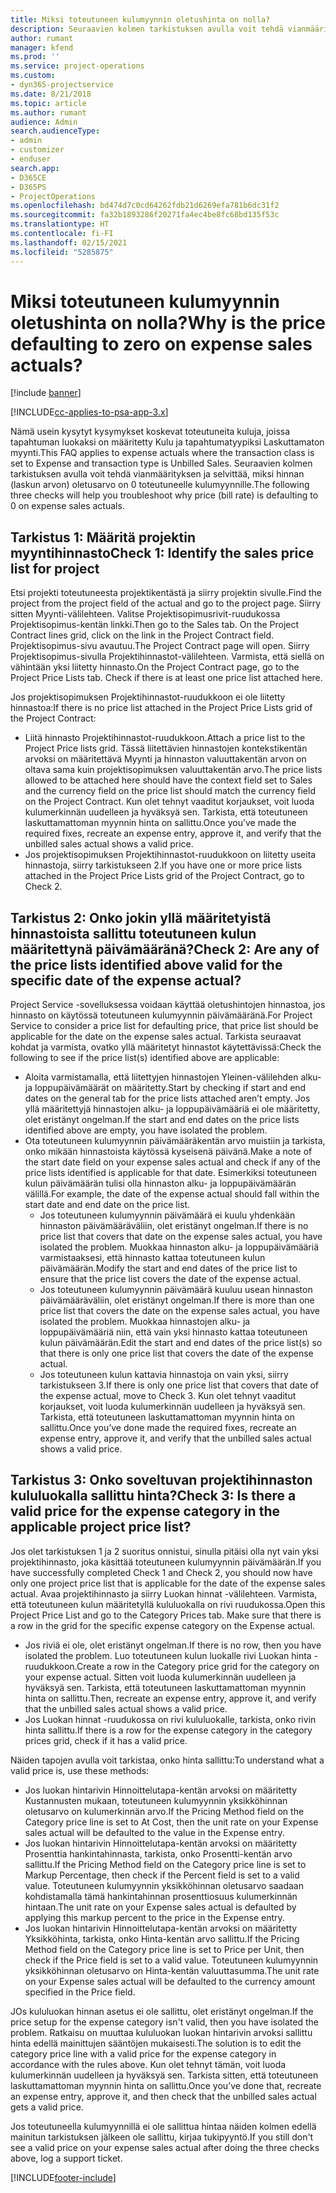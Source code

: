 ```yaml
---
title: Miksi toteutuneen kulumyynnin oletushinta on nolla?
description: Seuraavien kolmen tarkistuksen avulla voit tehdä vianmäärityksen ja selvittää, miksi hinnan oletusarvo on 0 toteutuneelle kulumyynnille.
author: rumant
manager: kfend
ms.prod: ''
ms.service: project-operations
ms.custom:
- dyn365-projectservice
ms.date: 8/21/2018
ms.topic: article
ms.author: rumant
audience: Admin
search.audienceType:
- admin
- customizer
- enduser
search.app:
- D365CE
- D365PS
- ProjectOperations
ms.openlocfilehash: bd474d7c0cd64262fdb21d6269efa781b6dc31f2
ms.sourcegitcommit: fa32b1893286f20271fa4ec4be8fc68bd135f53c
ms.translationtype: HT
ms.contentlocale: fi-FI
ms.lasthandoff: 02/15/2021
ms.locfileid: "5285875"
---
```

# <a name="why-is-the-price-defaulting-to-zero-on-expense-sales-actuals"></a><span data-ttu-id="e6eb6-103">Miksi toteutuneen kulumyynnin oletushinta on nolla?</span><span class="sxs-lookup"><span data-stu-id="e6eb6-103">Why is the price defaulting to zero on expense sales actuals?</span></span>

[!include [banner](../includes/psa-now-project-operations.md)]

[!INCLUDE[cc-applies-to-psa-app-3.x](../includes/cc-applies-to-psa-app-3x.md)]

<span data-ttu-id="e6eb6-104">Nämä usein kysytyt kysymykset koskevat toteutuneita kuluja, joissa tapahtuman luokaksi on määritetty Kulu ja tapahtumatyypiksi Laskuttamaton myynti.</span><span class="sxs-lookup"><span data-stu-id="e6eb6-104">This FAQ applies to expense actuals where the transaction class is set to Expense and transaction type is Unbilled Sales.</span></span> <span data-ttu-id="e6eb6-105">Seuraavien kolmen tarkistuksen avulla voit tehdä vianmäärityksen ja selvittää, miksi hinnan (laskun arvon) oletusarvo on 0 toteutuneelle kulumyynnille.</span><span class="sxs-lookup"><span data-stu-id="e6eb6-105">The following three checks will help you troubleshoot why price (bill rate) is defaulting to 0 on expense sales actuals.</span></span>

## <a name="check-1-identify-the-sales-price-list-for-project"></a><span data-ttu-id="e6eb6-106">Tarkistus 1: Määritä projektin myyntihinnasto</span><span class="sxs-lookup"><span data-stu-id="e6eb6-106">Check 1: Identify the sales price list for project</span></span>

<span data-ttu-id="e6eb6-107">Etsi projekti toteutuneesta projektikentästä ja siirry projektin sivulle.</span><span class="sxs-lookup"><span data-stu-id="e6eb6-107">Find the project from the project field of the actual and go to the project page.</span></span> <span data-ttu-id="e6eb6-108">Siirry sitten Myynti-välilehteen. Valitse Projektisopimusrivit-ruudukossa Projektisopimus-kentän linkki.</span><span class="sxs-lookup"><span data-stu-id="e6eb6-108">Then go to the Sales tab. On the Project Contract lines grid, click on the link in the Project Contract field.</span></span> <span data-ttu-id="e6eb6-109">Projektisopimus-sivu avautuu.</span><span class="sxs-lookup"><span data-stu-id="e6eb6-109">The Project Contract page will open.</span></span> <span data-ttu-id="e6eb6-110">Siirry Projektisopimus-sivulla Projektihinnastot-välilehteen. Varmista, että siellä on vähintään yksi liitetty hinnasto.</span><span class="sxs-lookup"><span data-stu-id="e6eb6-110">On the Project Contract page, go to the Project Price Lists tab. Check if there is at least one price list attached here.</span></span>

<span data-ttu-id="e6eb6-111">Jos projektisopimuksen Projektihinnastot-ruudukkoon ei ole liitetty hinnastoa:</span><span class="sxs-lookup"><span data-stu-id="e6eb6-111">If there is no price list attached in the Project Price Lists grid of the Project Contract:</span></span>

- <span data-ttu-id="e6eb6-112">Liitä hinnasto Projektihinnastot-ruudukkoon.</span><span class="sxs-lookup"><span data-stu-id="e6eb6-112">Attach a price list to the Project Price lists grid.</span></span> <span data-ttu-id="e6eb6-113">Tässä liitettävien hinnastojen kontekstikentän arvoksi on määritettävä Myynti ja hinnaston valuuttakentän arvon on oltava sama kuin projektisopimuksen valuuttakentän arvo.</span><span class="sxs-lookup"><span data-stu-id="e6eb6-113">The price lists allowed to be attached here should have the context field set to Sales and the currency field on the price list should match the currency field on the Project Contract.</span></span> <span data-ttu-id="e6eb6-114">Kun olet tehnyt vaaditut korjaukset, voit luoda kulumerkinnän uudelleen ja hyväksyä sen. Tarkista, että toteutuneen laskuttamattoman myynnin hinta on sallittu.</span><span class="sxs-lookup"><span data-stu-id="e6eb6-114">Once you’ve made the required fixes, recreate an expense entry, approve it, and verify that the unbilled sales actual shows a valid price.</span></span>
- <span data-ttu-id="e6eb6-115">Jos projektisopimuksen Projektihinnastot-ruudukkoon on liitetty useita hinnastoja, siirry tarkistukseen 2.</span><span class="sxs-lookup"><span data-stu-id="e6eb6-115">If you have one or more price lists attached in the Project Price Lists grid of the Project Contract, go to Check 2.</span></span>

## <a name="check-2-are-any-of-the-price-lists-identified-above-valid-for-the-specific-date-of-the-expense-actual"></a><span data-ttu-id="e6eb6-116">Tarkistus 2: Onko jokin yllä määritetyistä hinnastoista sallittu toteutuneen kulun määritettynä päivämääränä?</span><span class="sxs-lookup"><span data-stu-id="e6eb6-116">Check 2: Are any of the price lists identified above valid for the specific date of the expense actual?</span></span>

<span data-ttu-id="e6eb6-117">Project Service -sovelluksessa voidaan käyttää oletushintojen hinnastoa, jos hinnasto on käytössä toteutuneen kulumyynnin päivämääränä.</span><span class="sxs-lookup"><span data-stu-id="e6eb6-117">For Project Service to consider a price list for defaulting price, that price list should be applicable for the date on the expense sales actual.</span></span> <span data-ttu-id="e6eb6-118">Tarkista seuraavat kohdat ja varmista, ovatko yllä määritetyt hinnastot käytettävissä:</span><span class="sxs-lookup"><span data-stu-id="e6eb6-118">Check the following to see if the price list(s) identified above are applicable:</span></span>

- <span data-ttu-id="e6eb6-119">Aloita varmistamalla, että liitettyjen hinnastojen Yleinen-välilehden alku- ja loppupäivämäärät on määritetty.</span><span class="sxs-lookup"><span data-stu-id="e6eb6-119">Start by checking if start and end dates on the general tab for the price lists attached aren’t empty.</span></span> <span data-ttu-id="e6eb6-120">Jos yllä määritettyjä hinnastojen alku- ja loppupäivämääriä ei ole määritetty, olet eristänyt ongelman.</span><span class="sxs-lookup"><span data-stu-id="e6eb6-120">If the start and end dates on the price lists identified above are empty, you have isolated the problem.</span></span> 
- <span data-ttu-id="e6eb6-121">Ota toteutuneen kulumyynnin päivämääräkentän arvo muistiin ja tarkista, onko mikään hinnastoista käytössä kyseisenä päivänä.</span><span class="sxs-lookup"><span data-stu-id="e6eb6-121">Make a note of the start date field on your expense sales actual and check if any of the price lists identified is applicable for that date.</span></span> <span data-ttu-id="e6eb6-122">Esimerkiksi toteutuneen kulun päivämäärän tulisi olla hinnaston alku- ja loppupäivämäärän välillä.</span><span class="sxs-lookup"><span data-stu-id="e6eb6-122">For example, the date of the expense actual should fall within the start date and end date on the price list.</span></span> 
    - <span data-ttu-id="e6eb6-123">Jos toteutuneen kulumyynnin päivämäärä ei kuulu yhdenkään hinnaston päivämääräväliin, olet eristänyt ongelman.</span><span class="sxs-lookup"><span data-stu-id="e6eb6-123">If there is no price list that covers that date on the expense sales actual, you have isolated the problem.</span></span> <span data-ttu-id="e6eb6-124">Muokkaa hinnaston alku- ja loppupäivämääriä varmistaaksesi, että hinnasto kattaa toteutuneen kulun päivämäärän.</span><span class="sxs-lookup"><span data-stu-id="e6eb6-124">Modify the start and end dates of the price list to ensure that the price list covers the date of the expense actual.</span></span> 
    - <span data-ttu-id="e6eb6-125">Jos toteutuneen kulumyynnin päivämäärä kuuluu usean hinnaston päivämääräväliin, olet eristänyt ongelman.</span><span class="sxs-lookup"><span data-stu-id="e6eb6-125">If there is more than one price list that covers the date on the expense sales actual, you have isolated the problem.</span></span> <span data-ttu-id="e6eb6-126">Muokkaa hinnastojen alku- ja loppupäivämääriä niin, että vain yksi hinnasto kattaa toteutuneen kulun päivämäärän.</span><span class="sxs-lookup"><span data-stu-id="e6eb6-126">Edit the start and end dates of the price list(s) so that there is only one price list that covers the date of the expense actual.</span></span> 
    - <span data-ttu-id="e6eb6-127">Jos toteutuneen kulun kattavia hinnastoja on vain yksi, siirry tarkistukseen 3.</span><span class="sxs-lookup"><span data-stu-id="e6eb6-127">If there is only one price list that covers that date of the expense actual, move to Check 3.</span></span>
<span data-ttu-id="e6eb6-128">Kun olet tehnyt vaaditut korjaukset, voit luoda kulumerkinnän uudelleen ja hyväksyä sen. Tarkista, että toteutuneen laskuttamattoman myynnin hinta on sallittu.</span><span class="sxs-lookup"><span data-stu-id="e6eb6-128">Once you’ve done made the required fixes, recreate an expense entry, approve it, and verify that the unbilled sales actual shows a valid price.</span></span>

## <a name="check-3-is-there-a-valid-price-for-the-expense-category-in-the-applicable-project-price-list"></a><span data-ttu-id="e6eb6-129">Tarkistus 3: Onko soveltuvan projektihinnaston kululuokalla sallittu hinta?</span><span class="sxs-lookup"><span data-stu-id="e6eb6-129">Check 3: Is there a valid price for the expense category in the applicable project price list?</span></span> 

<span data-ttu-id="e6eb6-130">Jos olet tarkistuksen 1 ja 2 suoritus onnistui, sinulla pitäisi olla nyt vain yksi projektihinnasto, joka käsittää toteutuneen kulumyynnin päivämäärän.</span><span class="sxs-lookup"><span data-stu-id="e6eb6-130">If you have successfully completed Check 1 and Check 2, you should now have only one project price list that is applicable for the date of the expense sales actual.</span></span> <span data-ttu-id="e6eb6-131">Avaa projektihinnasto ja siirry Luokan hinnat -välilehteen. Varmista, että toteutuneen kulun määritetyllä kululuokalla on rivi ruudukossa.</span><span class="sxs-lookup"><span data-stu-id="e6eb6-131">Open this Project Price List and go to the Category Prices tab. Make sure that there is a row in the grid for the specific expense category on the Expense actual.</span></span>
 
- <span data-ttu-id="e6eb6-132">Jos riviä ei ole, olet eristänyt ongelman.</span><span class="sxs-lookup"><span data-stu-id="e6eb6-132">If there is no row, then you have isolated the problem.</span></span> <span data-ttu-id="e6eb6-133">Luo toteutuneen kulun luokalle rivi Luokan hinta -ruudukkoon.</span><span class="sxs-lookup"><span data-stu-id="e6eb6-133">Create a row in the Category price grid for the category on your expense actual.</span></span> <span data-ttu-id="e6eb6-134">Sitten voit luoda kulumerkinnän uudelleen ja hyväksyä sen. Tarkista, että toteutuneen laskuttamattoman myynnin hinta on sallittu.</span><span class="sxs-lookup"><span data-stu-id="e6eb6-134">Then, recreate an expense entry, approve it, and verify that the unbilled sales actual shows a valid price.</span></span> 
- <span data-ttu-id="e6eb6-135">Jos Luokan hinnat -ruudukossa on rivi kululuokalle, tarkista, onko rivin hinta sallittu.</span><span class="sxs-lookup"><span data-stu-id="e6eb6-135">If there is a row for the expense category in the category prices grid, check if it has a valid price.</span></span>

<span data-ttu-id="e6eb6-136">Näiden tapojen avulla voit tarkistaa, onko hinta sallittu:</span><span class="sxs-lookup"><span data-stu-id="e6eb6-136">To understand what a valid price is, use these methods:</span></span>

- <span data-ttu-id="e6eb6-137">Jos luokan hintarivin Hinnoittelutapa-kentän arvoksi on määritetty Kustannusten mukaan, toteutuneen kulumyynnin yksikköhinnan oletusarvo on kulumerkinnän arvo.</span><span class="sxs-lookup"><span data-stu-id="e6eb6-137">If the Pricing Method field on the Category price line is set to At Cost, then the unit rate on your Expense sales actual will be defaulted to the value in the Expense entry.</span></span>
- <span data-ttu-id="e6eb6-138">Jos luokan hintarivin Hinnoittelutapa-kentän arvoksi on määritetty Prosenttia hankintahinnasta, tarkista, onko Prosentti-kentän arvo sallittu.</span><span class="sxs-lookup"><span data-stu-id="e6eb6-138">If the Pricing Method field on the Category price line is set to Markup Percentage, then check if the Percent field is set to a valid value.</span></span> <span data-ttu-id="e6eb6-139">Toteutuneen kulumyynnin yksikköhinnan oletusarvo saadaan kohdistamalla tämä hankintahinnan prosenttiosuus kulumerkinnän hintaan.</span><span class="sxs-lookup"><span data-stu-id="e6eb6-139">The unit rate on your Expense sales actual is defaulted by applying this markup percent to the price in the Expense entry.</span></span>
- <span data-ttu-id="e6eb6-140">Jos luokan hintarivin Hinnoittelutapa-kentän arvoksi on määritetty Yksikköhinta, tarkista, onko Hinta-kentän arvo sallittu.</span><span class="sxs-lookup"><span data-stu-id="e6eb6-140">If the Pricing Method field on the Category price line is set to Price per Unit, then check if the Price field is set to a valid value.</span></span> <span data-ttu-id="e6eb6-141">Toteutuneen kulumyynnin yksikköhinnan oletusarvo on Hinta-kentän valuuttasumma.</span><span class="sxs-lookup"><span data-stu-id="e6eb6-141">The unit rate on your Expense sales actual will be defaulted to the currency amount specified in the Price field.</span></span>

<span data-ttu-id="e6eb6-142">JOs kululuokan hinnan asetus ei ole sallittu, olet eristänyt ongelman.</span><span class="sxs-lookup"><span data-stu-id="e6eb6-142">If the price setup for the expense category isn't valid, then you have isolated the problem.</span></span> <span data-ttu-id="e6eb6-143">Ratkaisu on muuttaa kululuokan luokan hintarivin arvoksi sallittu hinta edellä mainittujen sääntöjen mukaisesti.</span><span class="sxs-lookup"><span data-stu-id="e6eb6-143">The solution is to edit the category price line with a valid price for the expense category in accordance with the rules above.</span></span> <span data-ttu-id="e6eb6-144">Kun olet tehnyt tämän, voit luoda kulumerkinnän uudelleen ja hyväksyä sen. Tarkista sitten, että toteutuneen laskuttamattoman myynnin hinta on sallittu.</span><span class="sxs-lookup"><span data-stu-id="e6eb6-144">Once you’ve done that, recreate an expense entry, approve it, and then check that the unbilled sales actual gets a valid price.</span></span>

<span data-ttu-id="e6eb6-145">Jos toteutuneella kulumyynnillä ei ole sallittua hintaa näiden kolmen edellä mainitun tarkistuksen jälkeen ole sallittu, kirjaa tukipyyntö.</span><span class="sxs-lookup"><span data-stu-id="e6eb6-145">If you still don't see a valid price on your expense sales actual after doing the three checks above, log a support ticket.</span></span>




[!INCLUDE[footer-include](../includes/footer-banner.md)]